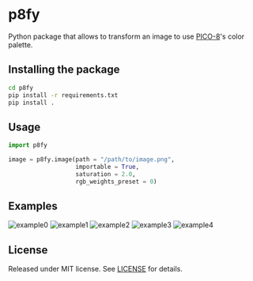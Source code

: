 # p8fy
Python package that allows to transform an image to use [PICO-8](https://www.lexaloffle.com/pico-8.php)'s color palette.

## Installing the package
```bash
cd p8fy
pip install -r requirements.txt
pip install .
```

## Usage
```python
import p8fy

image = p8fy.image(path = "/path/to/image.png",
                   importable = True,
                   saturation = 2.0,
                   rgb_weights_preset = 0)
```

## Examples
![example0](https://github.com/lui5fl/p8fy/blob/master/Examples/example0.png)
![example1](https://github.com/lui5fl/p8fy/blob/master/Examples/example1.png)
![example2](https://github.com/lui5fl/p8fy/blob/master/Examples/example2.png)
![example3](https://github.com/lui5fl/p8fy/blob/master/Examples/example3.png)
![example4](https://github.com/lui5fl/p8fy/blob/master/Examples/example4.png)

## License
Released under MIT license. See [LICENSE](https://github.com/lui5fl/p8fy/blob/master/LICENSE) for details.
